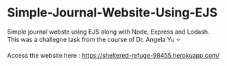 # Simple-Journal-Website-Using-EJS
Simple journal webste using EJS along with Node, Express and Lodash.
This was a challegne task from the course of Dr. Angela Yu ⭐️

Access the website here : https://sheltered-refuge-98455.herokuapp.com/
